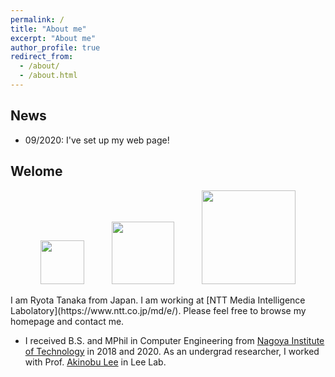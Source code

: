 ```yaml
---
permalink: /
title: "About me"
excerpt: "About me"
author_profile: true
redirect_from: 
  - /about/
  - /about.html
---
```


## News
- 09/2020: I've set up my web page!

## Welome 
<p align="center">
  <img src="https://rtanaka926lab.github.io/images/ogp_nttrd.jpg" width="70" hspace="20">
  <img src="https://rtanaka926lab.github.io/images/H5c0n0pl.jpg" width="100" hspace="20"> 
  <img src="https://rtanaka926lab.github.io/images/Nit-logo.gif" width="150" hspace="20">
</p>
I am Ryota Tanaka from Japan. I am working at [NTT Media Intelligence Labolatory](https://www.ntt.co.jp/md/e/). Please feel free to browse my homepage and contact me. 

* I received B.S. and MPhil in Computer Engineering from [Nagoya Institute of Technology](https://www.nitech.ac.jp/eng/) in 2018 and 2020. As an undergrad researcher, I worked with Prof. [Akinobu Lee](https://www.slp.nitech.ac.jp/members/ri/) in Lee Lab.